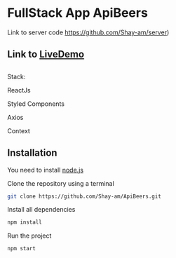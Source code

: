 # FullStack App  ApiBeers

Link to server code https://github.com/Shay-am/server)

## Link to [LiveDemo](https://optimistic-hopper-c07ee8.netlify.app)





##

Stack:

ReactJs

Styled Components

Axios

Context

## Installation

You need to install [node.js](https://nodejs.org/en/download/)

Clone the repository using a terminal

```bash
git clone https://github.com/Shay-am/ApiBeers.git
```
Install all dependencies

```bash
npm install
```

Run the project

```bash
npm start
```





  



